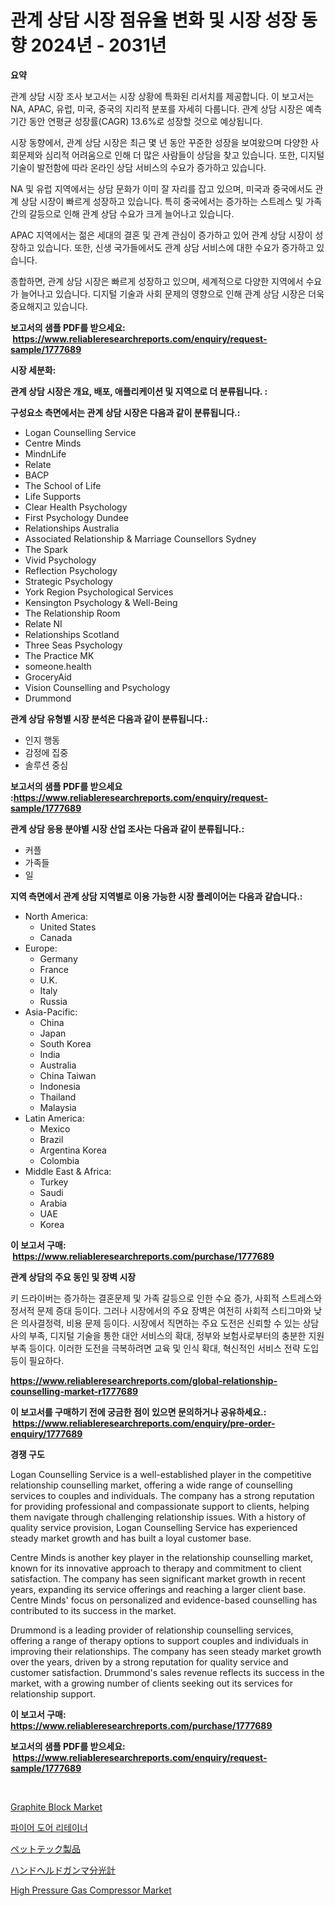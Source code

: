 <p><h1>관계 상담 시장 점유율 변화 및 시장 성장 동향 2024년 - 2031년</h1></p><p><strong>요약</strong></p>
<p><p>관계 상담 시장 조사 보고서는 시장 상황에 특화된 리서치를 제공합니다. 이 보고서는 NA, APAC, 유럽, 미국, 중국의 지리적 분포를 자세히 다룹니다. 관계 상담 시장은 예측 기간 동안 연평균 성장률(CAGR) 13.6%로 성장할 것으로 예상됩니다.</p><p>시장 동향에서, 관계 상담 시장은 최근 몇 년 동안 꾸준한 성장을 보여왔으며 다양한 사회문제와 심리적 어려움으로 인해 더 많은 사람들이 상담을 찾고 있습니다. 또한, 디지털 기술이 발전함에 따라 온라인 상담 서비스의 수요가 증가하고 있습니다.</p><p>NA 및 유럽 지역에서는 상담 문화가 이미 잘 자리를 잡고 있으며, 미국과 중국에서도 관계 상담 시장이 빠르게 성장하고 있습니다. 특히 중국에서는 증가하는 스트레스 및 가족 간의 갈등으로 인해 관계 상담 수요가 크게 늘어나고 있습니다.</p><p>APAC 지역에서는 젊은 세대의 결혼 및 관계 관심이 증가하고 있어 관계 상담 시장이 성장하고 있습니다. 또한, 신생 국가들에서도 관계 상담 서비스에 대한 수요가 증가하고 있습니다.</p><p>종합하면, 관계 상담 시장은 빠르게 성장하고 있으며, 세계적으로 다양한 지역에서 수요가 늘어나고 있습니다. 디지털 기술과 사회 문제의 영향으로 인해 관계 상담 시장은 더욱 중요해지고 있습니다.</p></p>
<p><strong>보고서의 샘플 PDF를 받으세요: &nbsp;<a href="https://www.reliableresearchreports.com/enquiry/request-sample/1777689">https://www.reliableresearchreports.com/enquiry/request-sample/1777689</a></strong></p>
<p><strong>시장 세분화:</strong></p>
<p><strong> 관계 상담 시장은 개요, 배포, 애플리케이션 및 지역으로 더 분류됩니다. :</strong></p>
<p><strong>구성요소 측면에서는 관계 상담 시장은 다음과 같이 분류됩니다.:</strong></p>
<p><ul><li>Logan Counselling Service</li><li>Centre Minds</li><li>MindnLife</li><li>Relate</li><li>BACP</li><li>The School of Life</li><li>Life Supports</li><li>Clear Health Psychology</li><li>First Psychology Dundee</li><li>Relationships Australia</li><li>Associated Relationship & Marriage Counsellors Sydney</li><li>The Spark</li><li>Vivid Psychology</li><li>Reflection Psychology</li><li>Strategic Psychology</li><li>York Region Psychological Services</li><li>Kensington Psychology & Well-Being</li><li>The Relationship Room</li><li>Relate NI</li><li>Relationships Scotland</li><li>Three Seas Psychology</li><li>The Practice MK</li><li>someone.health</li><li>GroceryAid</li><li>Vision Counselling and Psychology</li><li>Drummond</li></ul></p>
<p><strong> 관계 상담 유형별 시장 분석은 다음과 같이 분류됩니다.:</strong></p>
<p><ul><li>인지 행동</li><li>감정에 집중</li><li>솔루션 중심</li></ul></p>
<p><strong>보고서의 샘플 PDF를 받으세요 :<a href="https://www.reliableresearchreports.com/enquiry/request-sample/1777689">https://www.reliableresearchreports.com/enquiry/request-sample/1777689</a></strong></p>
<p><strong> 관계 상담 응용 분야별 시장 산업 조사는 다음과 같이 분류됩니다.:</strong></p>
<p><ul><li>커플</li><li>가족들</li><li>일</li></ul></p>
<p><strong>지역 측면에서 관계 상담 지역별로 이용 가능한 시장 플레이어는 다음과 같습니다.:</strong></p>
<p><ul>
    <li>
        North America:
        <ul>
            <li>United States</li>
            <li>Canada</li>
        </ul>
    </li>
    <li>
        Europe:
        <ul>
            <li>Germany</li>
            <li>France</li>
            <li>U.K.</li>
            <li>Italy</li>
            <li>Russia</li>
        </ul>
    </li>
    <li>
        Asia-Pacific:
        <ul>
            <li>China</li>
            <li>Japan</li>
            <li>South Korea</li>
            <li>India</li>
            <li>Australia</li>
            <li>China Taiwan</li>
            <li>Indonesia</li>
            <li>Thailand</li>
            <li>Malaysia</li>
        </ul>
    </li>
    <li>
        Latin America:
        <ul>
            <li>Mexico</li>
            <li>Brazil</li>
            <li>Argentina Korea</li>
            <li>Colombia</li>
        </ul>
    </li>
    <li>
        Middle East & Africa:
        <ul>
            <li>Turkey</li>
            <li>Saudi</li>
            <li>Arabia</li>
            <li>UAE</li>
            <li>Korea</li>
        </ul>
    </li>
    </ul></p>
<p><strong>이 보고서 구매: &nbsp;<a href="https://www.reliableresearchreports.com/purchase/1777689">https://www.reliableresearchreports.com/purchase/1777689</a></strong></p>
<p><strong>관계 상담의 주요 동인 및 장벽 시장</strong></p>
<p><p>키 드라이버는 증가하는 결혼문제 및 가족 갈등으로 인한 수요 증가, 사회적 스트레스와 정서적 문제 증대 등이다. 그러나 시장에서의 주요 장벽은 여전히 사회적 스티그마와 낮은 의사결정력, 비용 문제 등이다. 시장에서 직면하는 주요 도전은 신뢰할 수 있는 상담사의 부족, 디지털 기술을 통한 대안 서비스의 확대, 정부와 보험사로부터의 충분한 지원 부족 등이다. 이러한 도전을 극복하려면 교육 및 인식 확대, 혁신적인 서비스 전략 도입 등이 필요하다.</p></p>
<p><strong><a href="https://www.reliableresearchreports.com/global-relationship-counselling-market-r1777689">https://www.reliableresearchreports.com/global-relationship-counselling-market-r1777689</a></strong></p>
<p><strong>이 보고서를 구매하기 전에 궁금한 점이 있으면 문의하거나 공유하세요.: &nbsp;<a href="https://www.reliableresearchreports.com/enquiry/pre-order-enquiry/1777689">https://www.reliableresearchreports.com/enquiry/pre-order-enquiry/1777689</a></strong></p>
<p><strong>경쟁 구도</strong></p>
<p><p>Logan Counselling Service is a well-established player in the competitive relationship counselling market, offering a wide range of counselling services to couples and individuals. The company has a strong reputation for providing professional and compassionate support to clients, helping them navigate through challenging relationship issues. With a history of quality service provision, Logan Counselling Service has experienced steady market growth and has built a loyal customer base.</p><p>Centre Minds is another key player in the relationship counselling market, known for its innovative approach to therapy and commitment to client satisfaction. The company has seen significant market growth in recent years, expanding its service offerings and reaching a larger client base. Centre Minds' focus on personalized and evidence-based counselling has contributed to its success in the market.</p><p>Drummond is a leading provider of relationship counselling services, offering a range of therapy options to support couples and individuals in improving their relationships. The company has seen steady market growth over the years, driven by a strong reputation for quality service and customer satisfaction. Drummond's sales revenue reflects its success in the market, with a growing number of clients seeking out its services for relationship support.</p></p>
<p><strong>이 보고서 구매: &nbsp; <a href="https://www.reliableresearchreports.com/purchase/1777689">https://www.reliableresearchreports.com/purchase/1777689</a></strong></p>
<p><strong>보고서의 샘플 PDF를 받으세요: &nbsp;<a href="https://www.reliableresearchreports.com/enquiry/request-sample/1777689">https://www.reliableresearchreports.com/enquiry/request-sample/1777689</a></strong><strong></strong></p>
<p>&nbsp;</p>
<p><p><a href="https://issuu.com/reportprime-2/docs/graphite-block-market-size-2030.pptx">Graphite Block Market</a></p><p><a href="https://github.com/vsr06p4p49/Market-Research-Report-List-1/blob/main/448906626230.md">파이어 도어 리테이너</a></p><p><a href="https://github.com/cbigkbh02719/Market-Research-Report-List-1/blob/main/188987228666.md">ペットテック製品</a></p><p><a href="https://github.com/ReganWisoky2023/Market-Research-Report-List-1/blob/main/965280828667.md">ハンドヘルドガンマ分光計</a></p><p><a href="https://github.com/provorikovar/Market-Research-Report-List-4/blob/main/high-pressure-gas-compressor-market.md">High Pressure Gas Compressor Market</a></p></p>